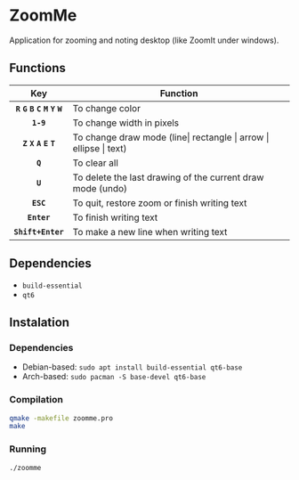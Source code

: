 # ZoomMe
Application for zooming and noting desktop (like ZoomIt under windows).

## Functions
|               Key               | Function                                                           |
|:-------------------------------:|--------------------------------------------------------------------|
| **`R` `G` `B` `C` `M` `Y` `W`** | To change color                                                    |
|            **`1-9`**            | To change width in pixels                                          |
|     **`Z` `X` `A` `E` `T`**     | To change draw mode (line\| rectangle \| arrow \| ellipse \| text) |
|             **`Q`**             | To clear all                                                       |
|             **`U`**             | To delete the last drawing of the current draw mode (undo)         |
|            **`ESC`**            | To quit, restore zoom or finish writing text                       |
|           **`Enter`**           | To finish writing text                                             |
|        **`Shift+Enter`**        | To make a new line when writing text                               |

## Dependencies
- `build-essential`
- `qt6`

## Instalation

### Dependencies
- Debian-based: `sudo apt install build-essential qt6-base`
- Arch-based: `sudo pacman -S base-devel qt6-base`

### Compilation
```bash
qmake -makefile zoomme.pro
make
```

### Running
```bash
./zoomme
```

